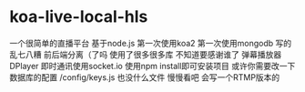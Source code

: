# koa-live-local-hls
一个很简单的直播平台
基于node.js
第一次使用koa2
第一次使用mongodb
写的乱七八糟
前后端分离（了吗
使用了很多很多库
不知道要感谢谁了
弹幕播放器 DPlayer
即时通讯使用socket.io
使用npm install即可安装项目
或许你需要改一下数据库的配置 /config/keys.js
也没什么文件 慢慢看吧
会写一个RTMP版本的

